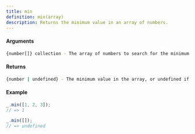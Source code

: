 ```yaml
---
title: min
definition: min(array)
description: Returns the minimum value in an array of numbers.
---
```



#### Arguments


```bash
{number[]} collection - The array of numbers to search for the minimum value.
```


#### Returns


```bash
{number | undefined} - The minimum value in the array, or undefined if the array is empty.
```


#### Example


```ts
_.min([1, 2, 3]);
// => 1

_.min([]);
// => undefined
```